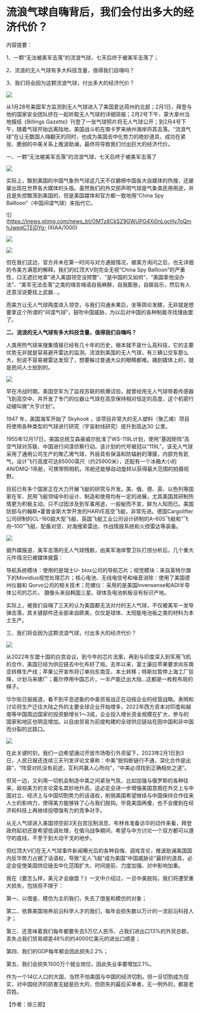 # 流浪气球自嗨背后，我们会付出多大的经济代价？

内容提要：

1、一颗“无法被美军击落”的流浪气球，七天后终于被美军击落了；

2、流浪的无人气球有多大科技含量，值得我们自嗨吗？

3、我们将会因为这颗流浪气球，付出多大的经济代价？

![](https://inews.gtimg.com/news_bt/OL3yTCwBPn3A3uSMItR45qL0jY2Vz81XX-O1wKgIFv25QAA/1000)

从1月28号美国军方监测到无人气球进入了美国爱达荷州的北部；2月1日，拜登与他的国家安全团队挤在一起听取无人气球的详细简报；2月2号下午，蒙大拿州当地报纸《Billings
Gazette》刊登了一张气球照片将无人气球公开；到2月4号下午，随着气球开始远离陆地，美国战斗机在南卡罗来纳州海岸将其击落。“流浪气球”在让无数国人嗨翻天的同时，也成为美国去中化势力的绝妙道具，成功在紧张、脆弱的中美关系上推波助澜，最终将导致我们付出巨大的经济代价。

一、一颗“无法被美军击落”的流浪气球，七天后终于被美军击落了

![](https://inews.gtimg.com/news_bt/Or7JERBvwLnKFyJtJnrheZS3NNeYVH80pKLgZmyvqiv64AA/1000)

实际上，飘到美国的中国气象热气球这几天不仅霸榜中国各大自媒体的热搜，还屡屡出现在世界各大媒体的头版。虽然我们的外交部声明气球是气象类民用用途，并且是失控飘荡到美国的，但是美国媒体和官方都一致地用“China
Spy Ballloon”（中国间谍气球）来指代它。

![](https://inews.gtimg.com/news_bt/OMTz8CkSZ9GWUPG4Xi0nLgcHv7oQmhJweqCTEjDYg-
IXIAA/1000)

![](https://inews.gtimg.com/news_bt/OLNFq60GJMh1_-Z3I73AG1zgLvjtCXIXQF3Tlt-7k_nu0AA/1000)

![](https://inews.gtimg.com/news_bt/OUv0YUQUxmJa8hWLP2ppyoibK-6Mo76b-_hndNu_wihkoAA/1000)

但在我们这边，官方并未在第一时间与对方通报情况，被美方询问之后，也无详细的令美方满意的解释。我们的红顶大V则完全无视“China Spy
Ballloon”的严重性，口无遮拦地拿“进入美国领空没预警”、“是中国的又如何”、“美国拿他没办法”、“美军无法击落”之类的嗨言嗨语自我麻醉，自我膨胀，自娱自乐，然后有人还意淫说要挂上武器…。

而美方让无人气球两度进入领空，与我们沟通未果后，坐等舆论发酵，无非就是想要拿这个所谓的“间谍气球”，鼓吹中国威胁，为以后对中国的各种制裁寻找理由罢了。

**二、流浪的无人气球有多大科技含量，值得我们自嗨吗？**

人类用热气球来搜集情报已经有几十年的历史，根本就不是什么高科技，它的主要优势无非就是容易避开雷达的监测。流浪到美国的无人气球，有三辆公交车那么大，别说不容易被雷达发现了，想要躲过普通大众的眼睛都难。捅到媒体上的，就是民间人士拍到的。

![](https://inews.gtimg.com/news_bt/OwXVJK-2md431x3bdEIdQNxzBXYvZ_Qte5pBqO1hNPfKIAA/1000)

早在冷战时期，美国空军为了监视苏联的核爆试验，就曾经用无人气球带着传感器飞到高空中，并开发了专门的仪器让气球在高空保持相对恒定的高度，这个机密行动被叫做“大亨计划”。

1947 年，美国海军开始了 Skyhook ，该项目非常大的无人塑料（聚乙烯）项目将使用各种类型的气球进行研究（宇宙射线研究）提升到高达30 公里。

1955年12月17日，美国总统艾森豪威尔批准了WS-119L计划，使用“基因矩阵”高空气球对苏联、中国进行间谍侦察行动。该计划的代号被冠以“119L”。该无人气球采用了通用公司生产的聚乙烯气球，外层具有保温和防辐射的薄膜，内部充有氦气，设计飞行高度可达85000英尺（约25900米），还配有一个冰箱大小的AN/DMQ-1吊舱，可携带照相机，吊舱还能够自动旋转以获得最大范围的拍摄视野。

目前已有多个国家正在大力开展飞艇的研究与开发。美、俄、德、英、以色列等国家在军、民用飞艇领域中的设计、制造和使用均有一定的进展，尤其美国其研制热情更为积极主动。只不过因涉及到军事用途，一般秘而不宣，鲜为人知而已。美国防部与约翰斯•霍普金斯大学开发的HARVE高空飞艇，非常先进。德国Cargolifter公司研制的CL–160超大型飞艇、英国飞艇工业公司设计研制的A–60S飞艇和“飞舟–100”飞艇，配备对空、对海搜索雷达、作战情报系统和火控雷达等装备。

![](https://inews.gtimg.com/news_bt/OuOmz2_5e0br2_PSqj4iKD7_7frCzMYkkkZJmwdom48QgAA/1000)

据外媒报道，美军击落的无人气球残骸，由美军海岸警卫队打捞分析后，几个重大元件情况已被媒体披露：

导航系统模块：使用的是瑞士U-
blox公司的导航芯片；视觉模块：来自英特尔旗下的Movidius视觉处理芯片；核心电池、无线电信号和噪音消除：使用了美国德州仪器和
Qorvo公司的相关技术；陀螺仪：采用的是美国Invensense和ADI半导体公司的芯片。 摄像头来自韩国三星。球体及电池帆板没有标识产地。

实际上，被我们自嗨了三天的认为美国都无法对付的无人气球，不仅被美军一发导弹击落，其关键部件还全部来自欧美，仅仅是球体、太阳能电池板之类的材料为本土生产。

三、我们将会因为这颗流浪气球，付出多大的经济代价？

![](https://inews.gtimg.com/news_bt/Or8H4TPCNPWq0tDLRR9S0SqZbApDGl9wwaceMs6vxiMw0AA/1000)

从2022年东盟十国的白宫会议，到今年的芯片法案，再到与印度深入到军用飞机的合作，美国已经为供应链去中化布好了局。去年以来，富士康应苹果要求向东南亚转移生产线；苹果公开宣布将订单向东南亚、本土转移；特斯拉暂停上海工厂狂降，计划马来建厂；戴尔停用中国芯片，一半产能迁出大陆…这都是一枚枚布局的棋子。

华尔街日报报道，看不到平息迹象的中美贸易战正在动摇企业的经营战略。表明和讨论将生产迁往大陆之外的主要全球企业开始增多，2022年西方资本对印度和越南等中国周边国家的投资额增长1～3成，企业投入增长资金规模在扩大，参与的国家和地区也明显增加。以自由贸易为前提构建的全球供应链站在因中国和非中国而分裂的岔路口。

![](https://inews.gtimg.com/news_bt/OIXUGdi0LXJQkxPdSLWCBcoGb5JbDBSpwSorIHC9nRVOEAA/1000)

在此关键时刻，我们一边希望通过开放市场吸引外资留下，2023年2月1日到3日，人民日报还连续三天刊发评论文章称：中美“脱钩断链行不通，深化合作是出路”，“阵营对抗没有前途，互利共赢人心所向”，“中美必须找到正确相处之道”。

但另一边，又利用一切机会制造中美之间紧张气氛，比如加强与俄罗斯的各种往来，敌视美方的言论莫名其妙地升高，这必定会进一步增强美国意图在外交上与中国对立、经济上与中国切割势力的话语权，削弱美国希望继续与中国保持合作往来人士的影响力，使得美方能够铁了心与我们脱钩。毕竟美国再傻，也不会傻到在经济和科技上再继续投喂强有力的竞争对手。

从无人气球进入美国领空前3天白宫压制消息、布林肯准备访华的动作来看，拜登政府起初还是希望低调处理，在俄乌战争期间，希望与中方讨论一个双方都可以遵守的底线，不至于到大动干戈的地步。

但红顶大V们在无人气球事件新闻曝光后的各种自嗨、调戏言论，推波助澜美国国内反华势力占据了话语权，导致“无人飞艇”成为美国“中国威胁论”最好的道具，必定会促使美国供应链去中化范围扩大、时间提前、力度加强、对中影响加重。

我在《要怎么样，美元才会崩盘？》一文中介绍过，一旦中美脱钩，我们将遭受重大损失，包括但不限于：

第一、以借鉴、模仿为主的我们，失去了借鉴和模仿的对象；

第二、依靠美国培养前沿科学人才的我们，每年会损失数以万计的一流前沿科技人才；

第三、还意味着我们每年都要失去5万亿人民币、占我们进出口13%的外贸总额，丢失占我们贸易顺差48%的约4000亿美元的进出口顺差；

第四、我们的GDP每年都会因此损失2.2%；

第五、我们会损失1500万个就业岗位，因此失业率要增加2.1%。

作为一个14亿人口的大国，当然不怕美国与中国的经济切割。但一旦切割成为现实，对中国经济的损害无疑是巨大的，但损失的最后买单者，无一例外的，都是老百姓。

【作者：徐三郎】

